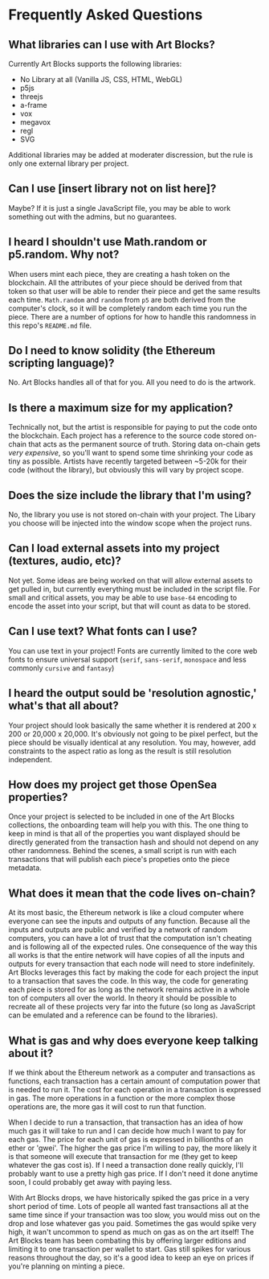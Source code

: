 # Frequently Asked Questions

## What libraries can I use with Art Blocks?

Currently Art Blocks supports the following libraries:
+ No Library at all (Vanilla JS, CSS, HTML, WebGL)
+ p5js
+ threejs
+ a-frame
+ vox
+ megavox
+ regl
+ SVG

Additional libraries may be added at moderater discression, but the rule is only one external library per project.

## Can I use [insert library not on list here]?

Maybe? If it is just a single JavaScript file, you may be able to work something out with the admins, but no guarantees.

## I heard I shouldn't use Math.random or p5.random. Why not?

When users mint each piece, they are creating a hash token on the blockchain. All the attributes of your piece should be derived from that token
so that user will be able to render their piece and get the same results each time. `Math.random` and `random` from `p5` are both derived from the
computer's clock, so it will be completely random each time you run the piece. There are a number of options for how to handle this randomness in
this repo's `README.md` file.

## Do I need to know solidity (the Ethereum scripting language)?

No. Art Blocks handles all of that for you. All you need to do is the artwork.

## Is there a maximum size for my application?

Technically not, but the artist is responsible for paying to put the code onto the blockchain. Each project has a reference to the source code stored
on-chain that acts as the permanent source of truth. Storing data on-chain gets *very expensive*, so you'll want to spend some time shrinking your code as 
tiny as possible. Artists have recently targeted between ~5-20k for their code (without the library), but obviously this will vary by project scope. 

## Does the size include the library that I'm using?

No, the library you use is not stored on-chain with your project. The Libary you choose will be injected into the window scope when the project runs.

## Can I load external assets into my project (textures, audio, etc)?

Not yet. Some ideas are being worked on that will allow external assets to get pulled in, but currently everything must be included in the script file. For
small and critical assets, you may be able to use `base-64` encoding to encode the asset into your script, but that will count as data to be stored.

## Can I use text? What fonts can I use?

You can use text in your project! Fonts are currently limited to the core web fonts to ensure universal support 
(`serif`, `sans-serif`, `monospace` and less commonly `cursive` and `fantasy`)

## I heard the output sould be 'resolution agnostic,' what's that all about?

Your project should look basically the same whether it is rendered at 200 x 200 or 20,000 x 20,000. It's obviously not going to be pixel perfect, but
the piece should be visually identical at any resolution. You may, however, add constraints to the aspect ratio as long as the result is still resolution
independent.

## How does my project get those OpenSea properties?

Once your project is selected to be included in one of the Art Blocks collections, the onboarding team will help you with this. The one thing to keep in mind
is that all of the properties you want displayed should be directly generated from the transaction hash and should not depend on any other randomness. Behind
the scenes, a small script is run with each transactions that will publish each piece's propeties onto the piece metadata.

## What does it mean that the code lives on-chain?

At its most basic, the Ethereum network is like a cloud computer where everyone can see the inputs and outputs of any function. Because all the inputs and
outputs are public and verified by a network of random computers, you can have a lot of trust that the computation isn't cheating and is following all of
the expected rules. One consequence of the way this all works is that the entire network will have copies of all the inputs and outputs for every transaction
that each node will need to store indefinitely. Art Blocks leverages this fact by making the code for each project the input to a transaction that saves the code. 
In this way, the code for generating each piece is stored for as long as the network remains active in a whole ton of computers all over the world.
In theory it should be possible to recreate all of these projects very far into the future (so long as JavaScript can be emulated and a reference can be
found to the libraries).

## What is gas and why does everyone keep talking about it?

If we think about the Ethereum network as a computer and transactions as functions, each transaction has a certain amount of computation power that is needed
to run it. The cost for each operation in a transaction is expressed in gas. The more operations in a function or the more complex those operations are, the more
gas it will cost to run that function.

When I decide to run a transaction, that transaction has an idea of how much gas it will take to run and I can decide how much I want to pay for each gas. The
price for each unit of gas is expressed in billionths of an ether or 'gwei'. The higher the gas price I'm willing to pay, the more likely it is that someone will
execute that transaction for me (they get to keep whatever the gas cost is). If I need a transaction done really quickly, I'll probably want to use a pretty high 
gas price. If I don't need it done anytime soon, I could probably get away with paying less.

With Art Blocks drops, we have historically spiked the gas price in a very short period of time. Lots of people all wanted fast transactions all at the same time
since if your transaction was too slow, you would miss out on the drop and lose whatever gas you paid. Sometimes the gas would spike very high, it wan't uncommon to
spend as much on gas as on the art itself! The Art Blocks team has been combating this by offering larger editions and limiting it to one transaction 
per wallet to start. Gas still spikes for various reasons throughout the day, so it's a good idea to keep an eye on prices if you're planning on minting a piece.
